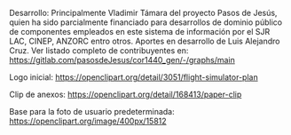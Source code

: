 
Desarrollo: Principalmente Vladimir Támara del proyecto Pasos de Jesús, 
  quien ha sido parcialmente financiado para desarrollos de dominio público de 
  componentes empleados en este sistema de información por el SJR LAC, CINEP,
  ANZORC entro otros.  Aportes en desarrollo de Luis Alejandro Cruz.
  Ver listado completo de contribuyentes en:
  https://gitlab.com/pasosdeJesus/cor1440_gen/-/graphs/main

Logo inicial: https://openclipart.org/detail/3051/flight-simulator-plan

Clip de anexos: https://openclipart.org/detail/168413/paper-clip

Base para la foto de usuario predeterminada: https://openclipart.org/image/400px/15812
